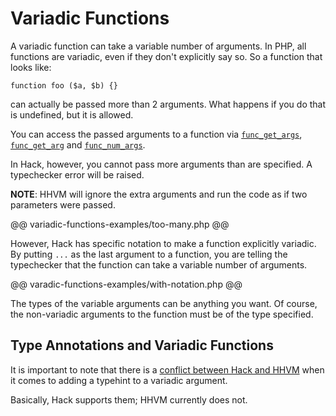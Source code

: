 # Variadic Functions

A variadic function can take a variable number of arguments. In PHP, all functions are variadic, even if they don't explicitly say so. So a function that looks like:

```
function foo ($a, $b) {}
```

can actually be passed more than 2 arguments. What happens if you do that is undefined, but it is allowed.

You can access the passed arguments to a function via [`func_get_args`](http://php.net/manual/en/function.func-get-args.php), [`func_get_arg`](http://php.net/manual/en/function.func-get-arg.php) and [`func_num_args`](http://php.net/manual/en/function.func-num-args.php).

In Hack, however, you cannot pass more arguments than are specified. A typechecker error will be raised. 

**NOTE**: HHVM will ignore the extra arguments and run the code as if two parameters were passed.

@@ variadic-functions-examples/too-many.php @@

However, Hack has specific notation to make a function explicitly variadic. By putting `...` as the last argument to a function, you are telling the typechecker that the function can take a variable number of arguments.

@@ varadic-functions-examples/with-notation.php @@

The types of the variable arguments can be anything you want. Of course, the non-variadic arguments to the function must be of the type specified.

## Type Annotations and Variadic Functions

It is important to note that there is a [conflict between Hack and HHVM](../types/advanced-rules#variadic-arguments) when it comes to adding a typehint to a variadic argument.

Basically, Hack supports them; HHVM currently does not.
